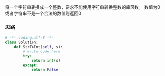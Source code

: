 将一个字符串转换成一个整数，要求不能使用字符串转换整数的库函数。 数值为0或者字符串不是一个合法的数值则返回0

### 思路

```python
# -*- coding:utf-8 -*-
class Solution:
    def StrToInt(self, s):
        # write code here
        try:
            return int(s)
        except:
            return False
```

